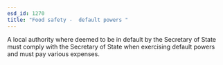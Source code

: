```yaml
---
esd_id: 1270
title: "Food safety -  default powers "
---
```


A local authority where deemed to be in default by the Secretary of State must comply with the Secretary of State when exercising default powers and must pay various expenses. 

